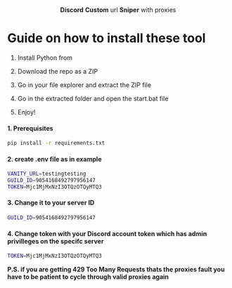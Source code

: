 <p align="center"> 
   
 
  <p align="center"> 
    <br />  
    <b>Discord</b> <b>Custom</b> url <b>Sniper</b> with proxies  
      
  </p>
 
# Guide on how to install these tool 
 
1. Install Python from 
    
2. Download the repo as a ZIP
    
3. Go in your file explorer and extract the ZIP file
   
4. Go in the extracted folder and open the start.bat file

5. Enjoy! 
 
#### 1. Prerequisites
 
  ```sh
  pip install -r requirements.txt 
  ```  
 
#### 2. create .env file as in example 
  
```sh
VANITY_URL=testingtesting 
GUILD_ID=9054168492797956147
TOKEN=Mjc1MjMxNzI3OTQzOTQyMTQ3   
```    
   
#### 3. Change it to your server ID   
```sh
GUILD_ID=9054168492797956147 
```  

#### 4. Change token with your Discord account token which has admin privilleges on the specifc server   
 
```sh   
TOKEN=Mjc1MjMxNzI3OTQzOTQyMTQ3 
```    
</p>  

<b>P.S. if you are getting 429 Too Many Requests thats the proxies fault you have to be patient to cycle through valid proxies again</b>   